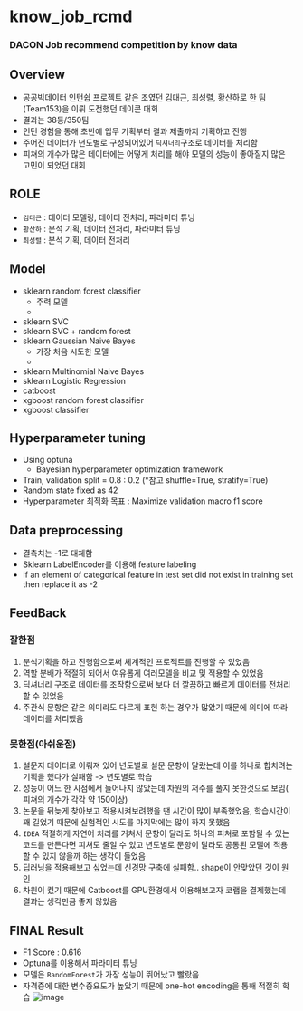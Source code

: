 # know_job_rcmd
### DACON Job recommend competition by know data
## Overview
- 공공빅데이터 인턴쉽 프로젝트 같은 조였던 김대근, 최성렬, 황산하로 한 팀(Team153)을 이뤄 도전했던 데이콘 대회
- 결과는 38등/350팀
- 인턴 경험을 통해 초반에 업무 기획부터 결과 제출까지 기획하고 진행
- 주어진 데이터가 년도별로 구성되어있어 `딕셔너리`구조로 데이터를 처리함
- 피쳐의 개수가 많은 데이터에는 어떻게 처리를 해야 모델의 성능이 좋아질지 많은 고민이 되었던 대회

## ROLE
- `김대근` : 데이터 모델링, 데이터 전처리, 파라미터 튜닝
- `황산하` : 분석 기획, 데이터 전처리, 파라미터 튜닝
- `최성렬` : 분석 기획, 데이터 전처리

## Model
- sklearn random forest classifier
  * 주력 모델
  * 
- sklearn SVC
- sklearn SVC + random forest
- sklearn Gaussian Naive Bayes
  * 가장 처음 시도한 모델
  * 
- sklearn Multinomial Naive Bayes
- sklearn Logistic Regression
- catboost
- xgboost random forest classifier
- xgboost classifier

## Hyperparameter tuning
- Using optuna
  * Bayesian hyperparameter optimization framework
- Train, validation split = 0.8 : 0.2 (*참고 shuffle=True, stratify=True) 
- Random state fixed as 42
- Hyperparameter 최적화 목표 : Maximize validation macro f1 score

## Data preprocessing
- 결측치는 -1로 대체함
- Sklearn LabelEncoder를 이용해 feature labeling
- If an element of categorical feature in test set did not exist in training set then replace it as -2

## FeedBack
### 잘한점
1. 분석기획을 하고 진행함으로써 체계적인 프로젝트를 진행할 수 있었음
2. 역할 분배가 적절히 되어서 여유롭게 여러모델을 비교 및 적용할 수 있었음
3. 딕셔너리 구조로 데이터를 조작함으로써 보다 더 깔끔하고 빠르게 데이터를 전처리할 수 있었음
4. 주관식 문항은 같은 의미라도 다르게 표현 하는 경우가 많았기 때문에 의미에 따라 데이터를 처리했음

### 못한점(아쉬운점)
1. 설문지 데이터로 이뤄져 있어 년도별로 설문 문항이 달랐는데 이를 하나로 합치려는 기획을 했다가 실패함 -> 년도별로 학습
2. 성능이 어느 한 시점에서 늘어나지 않았는데 차원의 저주를 풀지 못한것으로 보임( 피쳐의 개수가 각각 약 150이상)
3. 논문을 뒤늦게 찾아보고 적용시켜보려했을 땐 시간이 많이 부족했었음, 학습시간이 꽤 길었기 때문에 실험적인 시도를 마지막에는 많이 하지 못했음
4. `IDEA` 적절하게 자연어 처리를 거쳐서 문항이 달라도 하나의 피쳐로 포함될 수 있는 코드를 만든다면 피쳐도 줄일 수 있고 년도별로 문항이 달라도 공통된 모델에 적용 할 수 있지 않을까 하는 생각이 들었음
5. 딥러닝을 적용해보고 싶었는데 신경망 구축에 실패함.. shape이 안맞았던 것이 원인
6. 차원이 컸기 때문에 Catboost를 GPU환경에서 이용해보고자 코랩을 결제했는데 결과는 생각만큼 좋지 않았음

## FINAL Result
- F1 Score : 0.616
- Optuna를 이용해서 파라미터 튜닝
- 모델은 `RandomForest`가 가장 성능이 뛰어났고 빨랐음
- 자격증에 대한 변수중요도가 높았기 때문에 one-hot encoding을 통해 적절히 학습
![image](https://user-images.githubusercontent.com/57973170/153590671-2ad44928-3dc1-41da-b760-1ef63f8019af.png)

